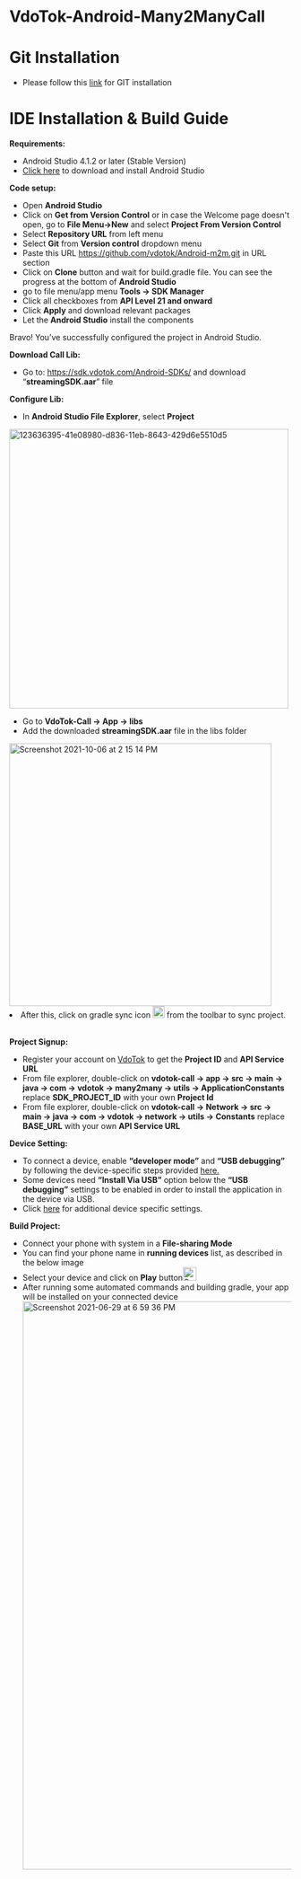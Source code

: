 VdoTok-Android-Many2ManyCall
===================
Git Installation
==============================
* Please follow this [link](https://git-scm.com/book/en/v2/Getting-Started-Installing-Git) for GIT installation

IDE Installation & Build Guide
==============================
<b>Requirements:</b>
* Android Studio 4.1.2 or later (Stable Version)
* [Click here](https://developer.android.com/studio?gclid=Cj0KCQjwhr2FBhDbARIsACjwLo2fEHdB3l3eqRlhIvySYNx1-3XjDmuX1eSCbaCI7zU8FKHFkGBcVyMaAtSjEALw_wcB&gclsrc=aw.ds#downloads) to download and install Android Studio

<b>Code setup:</b>
* Open <b>Android Studio</b>
* Click on <b>Get from Version Control</b> or in case the Welcome page doesn't open, go to <b>File Menu->New</b> and select <b>Project From Version Control</b>
* Select <b>Repository URL</b> from left menu
* Select <b>Git</b> from <b>Version control</b> dropdown menu
* Paste this URL https://github.com/vdotok/Android-m2m.git in URL section
* Click on <b>Clone</b> button and wait for build.gradle file. You can see the progress at the bottom of <b>Android Studio</b>
* go to file menu/app menu <b>Tools -> SDK Manager</b>
* Click all checkboxes from <b>API Level 21 and onward</b>
* Click <b>Apply</b> and download relevant packages
* Let the <b>Android Studio</b> install the components

Bravo! You’ve successfully configured the project in Android Studio.

<b>Download Call Lib:</b>
* Go to: https://sdk.vdotok.com/Android-SDKs/ and download “<b>streamingSDK.aar</b>” file

<b>Configure Lib:</b>
* In <b> Android Studio File Explorer</b>, select <b>Project</b>
<img width="498" alt="123636395-41e08980-d836-11eb-8643-429d6e5510d5" src="https://user-images.githubusercontent.com/86282129/123811571-cb628b00-d90c-11eb-9584-b5a8f12957dc.png">

* Go to <b>VdoTok-Call -> App -> libs</b>
* Add the downloaded <b>streamingSDK.aar</b> file in the libs folder
<img width="468" alt="Screenshot 2021-10-06 at 2 15 14 PM" src="https://user-images.githubusercontent.com/86282129/136174906-b6f0ba56-bb67-4680-8641-43fbc02de479.png">
<li> After this, click on gradle sync icon <img width="21" alt="Screenshot 2021-12-02 at 4 43 51 PM" src="https://user-images.githubusercontent.com/88875529/144415902-78883f01-f5be-4f99-a6e3-d9ea44a71936.png"> from the toolbar to sync project.</li></br>

<b>Project Signup:</b>
* Register your account on [VdoTok](https://www.vdotok.com/) to get the <b>Project ID</b> and <b>API Service URL</b>
* From file explorer, double-click on <b>vdotok-call -> app -> src -> main -> java -> com -> vdotok -> many2many -> utils -> ApplicationConstants</b> replace <b>SDK_PROJECT_ID</b> with your own <b>Project Id</b>
* From file explorer, double-click on <b>vdotok-call -> Network -> src -> main -> java -> com -> vdotok -> network -> utils -> Constants</b> replace <b>BASE_URL</b> with your own <b>API Service URL</b>

<b>Device Setting:</b>
* To connect a device, enable <b>“developer mode”</b> and <b>“USB debugging”</b> by following the device-specific steps provided [here.](https://developer.android.com/studio/debug/dev-options)
* Some devices need <b>“Install Via USB”</b> option below the <b>“USB debugging”</b> settings to be enabled in order to install the application in the device via USB.
* Click [here](https://support.mobiledit.com/portal/en/kb/articles/how-to-enable-usb-debugging) for additional device specific settings.

<b>Build Project:</b>
* Connect your phone with system in a <b>File-sharing Mode</b>
* You can find your phone name in <b>running devices</b> list, as described in the below image
* Select your device and click on <b>Play</b> button<img width="24" alt="Screenshot 2021-09-21 at 1 19 15 PM" src="https://user-images.githubusercontent.com/86282129/134136764-72c0f47e-6ecb-4c62-a562-804b68042fe5.png">
* After running some automated commands and building gradle, your app will be installed on your connected device
  <img width="1012" alt="Screenshot 2021-06-29 at 6 59 36 PM" src="https://user-images.githubusercontent.com/86282129/123811062-5bec9b80-d90c-11eb-96e1-ee50dee125c5.png">

  

